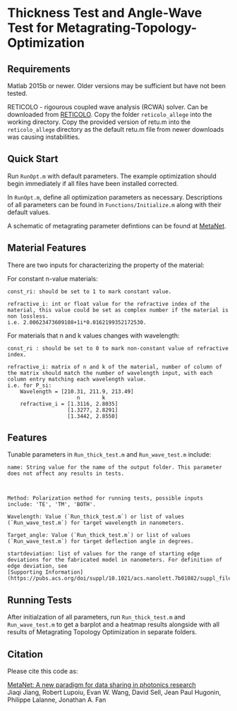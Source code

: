 # Thickness Test and Angle-Wave Test for Metagrating-Topology-Optimization

## Requirements
Matlab 2015b or newer. Older versions may be sufficient but have not been tested.

RETICOLO - rigourous coupled wave analysis (RCWA) solver. Can be downloaded from [RETICOLO](https://www.lp2n.institutoptique.fr/equipes-de-recherche-du-lp2n/light-complex-nanostructures). Copy the folder `reticolo_allege` into the working directory. Copy the provided version of retu.m into the `reticolo_allege` directory as the default retu.m file from newer downloads was causing instabilities.

## Quick Start
Run `RunOpt.m` with default parameters. The example optimization should begin immediately if all files have been installed corrected.

In `RunOpt.m`, define all optimization parameters as necessary. Descriptions of all parameters can be found in `Functions/Initialize.m` along with their default values.

A schematic of metagrating parameter defintions can be found at [MetaNet](http://metanet.stanford.edu/search/dielectric-metagratings/info/).

## Material Features
There are two inputs for characterizing the property of the material:

For constant n-value materials:
    
    const_ri: should be set to 1 to mark constant value.
    
    refractive_i: int or float value for the refractive index of the material, this value could be set as complex number if the material is non lossless. 
    i.e. 2.00623473609108+1i*0.0162199352172530.

For materials that n and k values changes with wavelength:

    const_ri : should be set to 0 to mark non-constant value of refractive index.

    refractive_i: matrix of n and k of the material, number of column of the matrix should match the number of wavelength input, with each column entry matching each wavelength value. 
    i.e. for P_si: 
        Wavelength = [210.31, 211.9, 213.49]
                          n       k
        refractive_i = [1.3116, 2.8035]
                       [1.3277, 2.8291]
                       [1.3442, 2.8550]
                       
## Features
Tunable parameters in `Run_thick_test.m` and `Run_wave_test.m` include:

    name: String value for the name of the output folder. This parameter does not affect any results in tests.

    

    Method: Polarization method for running tests, possible inputs include: 'TE', 'TM', 'BOTH'.

    Wavelength: Value (`Run_thick_test.m`) or list of values (`Run_wave_test.m`) for target wavelength in nanometers.

    Target_angle: Value (`Run_thick_test.m`) or list of values (`Run_wave_test.m`) for target deflection angle in degrees.

    startdeviation: list of values for the range of starting edge deviations for the fabricated model in nanometers. For definition of edge deviation, see 
    [Supporting Information](https://pubs.acs.org/doi/suppl/10.1021/acs.nanolett.7b01082/suppl_file/nl7b01082_si_001.pdf)

## Running Tests
After initialzation of all parameters, run `Run_thick_test.m` and `Run_wave_test.m` to get a barplot and a heatmap results alongside with all results of Metagrating Topology Optimization in separate folders.

## Citation
Please cite this code as:

[MetaNet: A new paradigm for data sharing in photonics research<br>](https://arxiv.org/abs/2002.03050)
Jiaqi Jiang, Robert Lupoiu, Evan W. Wang, David Sell, Jean Paul Hugonin, Philippe Lalanne, Jonathan A. Fan
